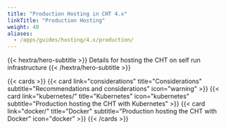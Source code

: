 ```yaml
---
title: "Production Hosting in CHT 4.x"
linkTitle: "Production Hosting"
weight: 40
aliases:
  - /apps/guides/hosting/4.x/production/
---
```


{{< hextra/hero-subtitle >}}
  Details for hosting the CHT on self run infrastructure
{{< /hextra/hero-subtitle >}}

{{< cards >}}
  {{< card link="considerations" title="Considerations" subtitle="Recommendations and considerations" icon="warning" >}}
  {{< card link="kubernetes/" title="Kubernetes" icon="kubernetes" subtitle="Production hosting the CHT with Kubernetes" >}}
  {{< card link="docker/" title="Docker" subtitle="Production hosting the CHT with Docker" icon="docker" >}}
{{< /cards >}}

